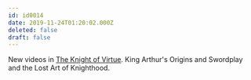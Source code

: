 ```yaml
---
id: id0014
date: 2019-11-24T01:20:02.000Z
deleted: false
draft: false
---
```


New videos in [The Knight of Virtue][1]. King Arthur's Origins and Swordplay and the Lost Art of Knighthood.

[1]: the-knight.html
